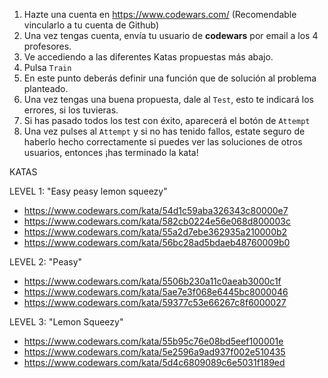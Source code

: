 1.  Hazte una cuenta en https://www.codewars.com/ (Recomendable vincularlo a tu cuenta de Github)
2.  Una vez tengas cuenta, envía tu usuario de **codewars** por email a los 4 profesores.
3.  Ve accediendo a las diferentes Katas propuestas más abajo.
4.  Pulsa `Train`
5.  En este punto deberás definir una función que de solución al problema planteado.
6.  Una vez tengas una buena propuesta, dale al `Test`, esto te indicará los errores, si los tuvieras.
7.  Si has pasado todos los test con éxito, aparecerá el botón de `Attempt`
8.  Una vez pulses al `Attempt` y si no has tenido fallos, estate seguro de haberlo hecho correctamente si puedes ver las soluciones de otros usuarios, entonces ¡has terminado la kata!

KATAS

LEVEL 1: "Easy peasy lemon squeezy" 
- https://www.codewars.com/kata/54d1c59aba326343c80000e7
- https://www.codewars.com/kata/582cb0224e56e068d800003c
- https://www.codewars.com/kata/55a2d7ebe362935a210000b2
- https://www.codewars.com/kata/56bc28ad5bdaeb48760009b0

LEVEL 2: "Peasy"
- https://www.codewars.com/kata/5506b230a11c0aeab3000c1f
- https://www.codewars.com/kata/5ae7e3f068e6445bc8000046
- https://www.codewars.com/kata/59377c53e66267c8f6000027

LEVEL 3: "Lemon Squeezy"
- https://www.codewars.com/kata/55b95c76e08bd5eef100001e
- https://www.codewars.com/kata/5e2596a9ad937f002e510435
- https://www.codewars.com/kata/5d4c6809089c6e5031f189ed
